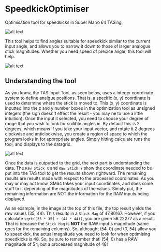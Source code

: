 # SpeedkickOptimiser
Optimisation tool for speedkicks in Super Mario 64 TASing

![alt text](https://imgur.com/Yt6DGQx "Video example")

This tool helps to find angles suitable for speedkick similar to the current input angle,
and allows you to narrow it down to those of larger analogue stick magnitudes. Whether you need speed of precice angle, this tool will help.

![alt text](https://i.imgur.com/sD1SlQ7.png "Preview of the tool in use")

## Understanding the tool

As you know, the TAS Input Tool, as seen below, uses a integer coordinate system to define analgue positions. That is, a specific (x, y) coordinate
is used to determine where the stick is moved to. This (x, y) coordinate is inputted into the x and y number boxes in the optimization tool
as unsigned integers (the sign doesn't effect the result - you may ne to use a little intuition). Once the input it selected, you need to choose
your degree of range that you wish to look for suitible angles in. By default this is 2 degrees, which means if you take your input vector,
and rotate it 2 degrees clockwise and anticlockwise, you create a region of space to which the program looks in for appropriate angles.
Simply hitting calculate runs the tool, and displays to the datagrid.

![alt text](https://i.imgur.com/QBQkn24.png "TAS Input Tool in Mupen64")

Once the data is outputted to the grid, the next part is understanding the data. The `Raw Stick X` and `Raw Stick Y` show the coordinate needed
to be put into the TAS tool to get the results shown rightward. The remaining results are results made with respect to the processed coordinates.
As you may or may not know, SM64 takes your input coordinates, and does some stuff to it depending of the magnitudes of the values.
Simply put, the remaining information are NOT the information for the RAW inputs being displayed.

As an example, in the image at the top of this file, the top result yields the raw values (35, 44). This results in a `Stick Mag` of 47.80167.
However, if you calculate `sqrt((35 * 35) + (44 * 44))`, you are given 56.22277 as a result. That is because the `Stick Mag` is **NOT** the RAW input's
magnitude (same goes for the remaining columns). So, althought (54, 0) and (0, 54) allow you to speedkick, the actual magnitude you need to look for
when optimising speedkicks is 48. So, be sure to remember that! (54, 0) has a RAW magnitude of 54, but a processed magnitude of 48!
